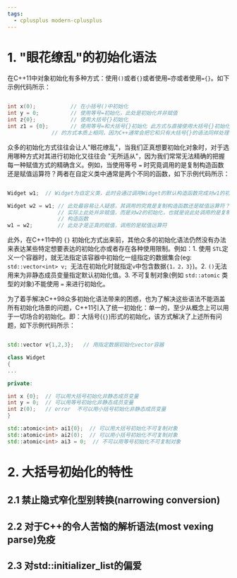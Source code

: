 ```yaml
---
tags:
  - cplusplus modern-cplusplus
---
```


# 1. "眼花缭乱"的初始化语法

在C++11中对象初始化有多种方式：使用`()`或者`{}`或者使用`=`亦或者使用`={}`。如下示例代码所示：

``` C++

int x(0);           // 在小括号()中初始化
int y = 0;          // 使用等号=初始化，此处是初始化并非赋值
int z{0};           // 使用大括号{}初始化
int z1 = {0};       // 使用等号=和大括号{}初始化 此方式与直接使用大括号{}初始化
              // 的方式本质上相同，因为C++通常会把它和只有大括号{}的语法同样处理

```

众多的初始化方式往往会让人"眼花缭乱"，当我们正真想要初始化对象时，对于选用哪种方式对其进行初始化又往往会 "无所适从"，因为我们常常无法精确的把握每一种赋值方式的精确含义。例如，当使用等号 `=` 时究竟调用的是复制构造函数还是赋值运算符？两者在自定义类中通常是两个不同的函数，如下示例代码所示：

``` C++

Widget w1;  // Widget为自定义类，此时会通过调用Widget的默认构造函数完成对w1的初始化

Widget w2 = w1; // 此处最容易让人疑惑，其调用的究竟是复制构造函数还是赋值运算符？
                // 实际上此处并非赋值，而是对w2的初始化，也就是说此处调用的是复制
                // 构造函数
w1 = w2;        // 此处才是正真的赋值，调用的是赋值运算符

```

此外，在C++11中的 `{}` 初始化方式出来前，其他众多的初始化语法仍然没有办法来表达某些特定想要表达的初始化亦或者存在各种使用限制。例如：1. 使用 `STL`定义一个容器时，就无法指定该容器中初始化一组指定的数据集合(eg: `std::vector<int> v; `无法在初始化时就指定`v`中包含数据`{1，2，3}`)。2. `()`无法用来为非静态成员变量指定默认初始化值。3. 不可复制对象(例如 `std::atomic` 类型的对象)不能使用 `=` 来进行初始化。

为了着手解决C++98众多初始化语法带来的困惑，也为了解决这些语法不能涵盖所有初始化场景的问题，C++11引入了统一初始化：单一的，至少从概念上可以用于一切场合的初始化。即：大括号(`{}`)形式的初始化，该方式解决了上述所有问题，如下示例代码所示：

``` C++

std::vector v{1,2,3};   // 用指定数据初始化vector容器

class Widget
{
...

private:

int x {0};  // 可以用大括号初始化非静态成员变量
int y = 0;  // 可以用等号初始化非静态成员变量
int z(0);   // error  不可以用小括号初始化非静态成员变量
}

std::atomic<int> ai1{0};  // 可以用大括号初始化不可复制对象
std::atomic<int> ai2(0);  // 可以用小括号初始化不可复制对象
std::atomic<int> ai3 = 0;  // 不可以用等号初始化不可复制对象

```

# 2. 大括号初始化的特性

## 2.1 禁止隐式窄化型别转换(narrowing conversion)



## 2.2 对于C++的令人苦恼的解析语法(most vexing parse)免疫



## 2.3 对std::initializer_list的偏爱







     